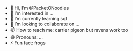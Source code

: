- 👋 Hi, I’m @PacketONoodles
- 👀 I’m interested in ...
- 🌱 I’m currently learning sql
- 💞️ I’m looking to collaborate on ...
- 📫 How to reach me: carrier pigeon but ravens work too
- 😄 Pronouns: ...
- ⚡ Fun fact: frogs

<!---
PacketONoodles/PacketONoodles is a ✨ special ✨ repository because its `README.md` (this file) appears on your GitHub profile.
You can click the Preview link to take a look at your changes.
--->
